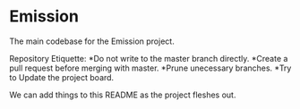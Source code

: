 # Emission
The main codebase for the Emission project.

Repository Etiquette:
	*Do not write to the master branch directly.
	*Create a pull request before merging with master.
	*Prune unecessary branches.
	*Try to Update the project board.
	
We can add things to this README as the project fleshes out.
